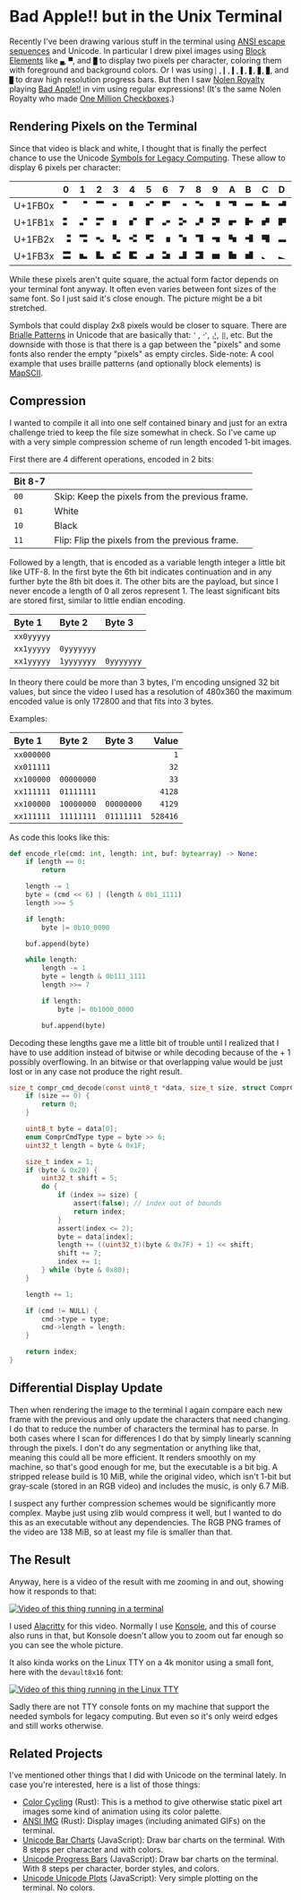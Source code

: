Bad Apple!! but in the Unix Terminal
====================================

Recently I've been drawing various stuff in the terminal using [ANSI escape
sequences](https://en.wikipedia.org/wiki/ANSI_escape_code) and Unicode. In
particular I drew pixel images using [Block
Elements](https://en.wikipedia.org/wiki/Block_Elements) like `▄`, `▀`, and `█`
to display two pixels per character, coloring them with foreground and
background colors. Or I was using `▏`, `▎`, `▍`, `▌`, `▋`, `▊`, `▉`, and `█` to
draw high resolution progress bars. But then I saw [Nolen
Royalty](https://eieio.games/blog/bad-apple-with-regex-in-vim/) playing [Bad
Apple!!](https://knowyourmeme.com/memes/bad-apple) in vim using regular
expressions! (It's the same Nolen Royalty who made [One Million
Checkboxes](https://eieio.games/blog/one-million-checkboxes/).)

## Rendering Pixels on the Terminal

Since that video is black and white, I thought that is finally the perfect
chance to use the Unicode [Symbols for Legacy
Computing](https://en.wikipedia.org/wiki/Symbols_for_Legacy_Computing). These
allow to display 6 pixels per character:

| | 0 | 1 | 2 | 3 | 4 | 5 | 6 | 7 | 8 | 9 | A | B | C | D | E | F |
| :- | :- | :- | :- | :- | :- | :- | :- | :- | :- | :- | :- | :- | :- | :- | :- | :- |
| U+1FB0x | `🬀` | `🬁` | `🬂` | `🬃` | `🬄` | `🬅` | `🬆` | `🬇` | `🬈` | `🬉` | `🬊` | `🬋` | `🬌` | `🬍` | `🬎` | `🬏` |
| U+1FB1x | `🬐` | `🬑` | `🬒` | `🬓` | `🬔` | `🬕` | `🬖` | `🬗` | `🬘` | `🬙` | `🬚` | `🬛` | `🬜` | `🬝` | `🬞` | `🬟` |
| U+1FB2x | `🬠` | `🬡` | `🬢` | `🬣` | `🬤` | `🬥` | `🬦` | `🬧` | `🬨` | `🬩` | `🬪` | `🬫` | `🬬` | `🬭` | `🬮` | `🬯` |
| U+1FB3x | `🬰` | `🬱` | `🬲` | `🬳` | `🬴` | `🬵` | `🬶` | `🬷` | `🬸` | `🬹` | `🬺` | `🬻` | `🬼` | `🬽` | `🬾` | `🬿` |

While these pixels aren't quite square, the actual form factor depends on your
terminal font anyway. It often even varies between font sizes of the same font.
So I just said it's close enough. The picture might be a bit stretched.

Symbols that could display 2x8 pixels would be closer to square. There are
[Brialle Patterns](https://en.wikipedia.org/wiki/Braille_Patterns) in Unicode
that are basically that: `⠁`, `⠊`, `⣜`, `⣿`, etc. But the downside with those
is that there is a gap between the "pixels" and some fonts also render the
empty "pixels" as empty circles. Side-note: A cool example that uses braille
patterns (and optionally block elements) is [MapSCII](https://github.com/rastapasta/mapscii).

## Compression

I wanted to compile it all into one self contained binary and just for an
extra challenge tried to keep the file size somewhat in check. So I've came up
with a very simple compression scheme of run length encoded 1-bit images.

First there are 4 different operations, encoded in 2 bits:

| Bit 8-7 | |
| :- | :- |
| `00` | Skip: Keep the pixels from the previous frame. |
| `01` | White |
| `10` | Black |
| `11` | Flip: Flip the pixels from the previous frame. |

Followed by a length, that is encoded as a variable length integer a little bit
like UTF-8. In the first byte the 6th bit indicates continuation and in any
further byte the 8th bit does it. The other bits are the payload, but since I
never encode a length of 0 all zeros represent 1. The least significant bits are
stored first, similar to little endian encoding.

| Byte 1     | Byte 2     | Byte 3     |
| :--------- | :--------- | :--------- |
| `xx0yyyyy` |            |            |
| `xx1yyyyy` | `0yyyyyyy` |            |
| `xx1yyyyy` | `1yyyyyyy` | `0yyyyyyy` |

In theory there could be more than 3 bytes, I'm encoding unsigned 32 bit values,
but since the video I used has a resolution of 480x360 the maximum encoded value
is only 172800 and that fits into 3 bytes.

Examples:

| Byte 1     | Byte 2     | Byte 3     | Value    |
| :--------- | :--------- | :--------- | -------: |
| `xx000000` |            |            |      `1` |
| `xx011111` |            |            |     `32` |
| `xx100000` | `00000000` |            |     `33` |
| `xx111111` | `01111111` |            |   `4128` |
| `xx100000` | `10000000` | `00000000` |   `4129` |
| `xx111111` | `11111111` | `01111111` | `528416` |

As code this looks like this:

```Python
def encode_rle(cmd: int, length: int, buf: bytearray) -> None:
    if length == 0:
        return

    length -= 1
    byte = (cmd << 6) | (length & 0b1_1111)
    length >>= 5

    if length:
        byte |= 0b10_0000

    buf.append(byte)

    while length:
        length -= 1
        byte = length & 0b111_1111
        length >>= 7

        if length:
            byte |= 0b1000_0000

        buf.append(byte)
```

Decoding these lengths gave me a little bit of trouble until I realized that
I have to use addition instead of bitwise or while decoding because of the + 1
possibly overflowing. In an bitwise or that overlapping value would be just
lost or in any case not produce the right result.

```C
size_t compr_cmd_decode(const uint8_t *data, size_t size, struct ComprCmd *cmd) {
    if (size == 0) {
        return 0;
    }

    uint8_t byte = data[0];
    enum ComprCmdType type = byte >> 6;
    uint32_t length = byte & 0x1F;

    size_t index = 1;
    if (byte & 0x20) {
        uint32_t shift = 5;
        do {
            if (index >= size) {
                assert(false); // index out of bounds
                return index;
            }
            assert(index <= 2);
            byte = data[index];
            length += ((uint32_t)(byte & 0x7F) + 1) << shift;
            shift += 7;
            index += 1;
        } while (byte & 0x80);
    }

    length += 1;

    if (cmd != NULL) {
        cmd->type = type;
        cmd->length = length;
    }

    return index;
}
```

## Differential Display Update

Then when rendering the image to the terminal I again compare each new frame
with the previous and only update the characters that need changing. I do that
to reduce the number of characters the terminal has to parse. In both cases
where I scan for differences I do that by simply linearly scanning through the
pixels. I don't do any segmentation or anything like that, meaning this could
all be more efficient. It renders smoothly on my machine, so that's good
enough for me, but the executable is a bit big. A stripped release build is
10 MiB, while the original video, which isn't 1-bit but gray-scale (stored in
an RGB video) and includes the music, is only 6.7 MiB.

I suspect any further compression schemes would be significantly more complex.
Maybe just using zlib would compress it well, but I wanted to do this as an
executable without any dependencies. The RGB PNG frames of the video are 138
MiB, so at least my file is smaller than that.

## The Result

Anyway, here is a video of the result with me zooming in and out, showing how
it responds to that:

[![Video of this thing running in a terminal]()](https://www.youtube.com/watch?v=lDLFhQTFcTk)

I used [Alacritty](https://alacritty.org/) for this video. Normally I use
[Konsole](https://konsole.kde.org/), and this of course also runs in that, but
Konsole doesn't allow you to zoom out far enough so you can see the whole
picture.

It also kinda works on the Linux TTY on a 4k monitor using a small font, here
with the `devault8x16` font:

[![Video of this thing running in the Linux TTY]()]()

Sadly there are not TTY console fonts on my machine that support the needed
symbols for legacy computing. But even so it's only weird edges and still
works otherwise.

## Related Projects

I've mentioned other things that I did with Unicode on the terminal lately.
In case you're interested, here is a list of those things:

- [Color Cycling](https://github.com/panzi/rust-color-cycle) (Rust): This is a
  method to give otherwise static pixel art images some kind of animation using
  its color palette.
- [ANSI IMG](https://github.com/panzi/ansi-img) (Rust): Display images (including
  animated GIFs) on the terminal.
- [Unicode Bar Charts](https://github.com/panzi/js-unicode-bar-chart)
  (JavaScript): Draw bar charts on the terminal. With 8 steps per character and
  with colors.
- [Unicode Progress Bars](https://github.com/panzi/js-unicode-progress-bar)
  (JavaScript): Draw bar charts on the terminal. With 8 steps per character,
  border styles, and colors.
- [Unicode Unicode Plots](https://github.com/panzi/js-unicode-plot) (JavaScript):
  Very simple plotting on the terminal. No colors.

